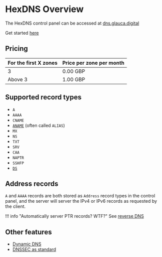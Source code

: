 # HexDNS Overview

The HexDNS control panel can be accessed at [dns.glauca.digital](https://dns.glauca.digital)

Get started [here](/hexdns/setup/)

## Pricing

For the first X zones | Price per zone per month
----------------------|-------------------------
3                     | 0.00 GBP
Above 3               | 1.00 GBP

## Supported record types

- `A`
- `AAAA`
- `CNAME`
- [`ANAME`](/hexdns/aname/) (often called `ALIAS`)
- `MX`
- `NS`
- `TXT`
- `SRV`
- `CAA`
- `NAPTR`
- `SSHFP`
- [`DS`](/hexdns/dnssec/)

## Address records

`A` and `AAAA` records are both stored as `Address` record types in the control panel,
and the server will server the IPv4 or IPv6 records as requested by the client.

!!! info "Automatically server PTR records? WTF?"
    See [reverse DNS](/hexdns/reverse/)

## Other features

- [Dynamic DNS](/hexdns/dyndns/)
- [DNSSEC as standard](/hexdns/dnssec/)